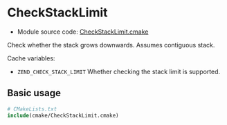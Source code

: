 <!-- This is auto-generated file. -->
# CheckStackLimit

* Module source code: [CheckStackLimit.cmake](https://github.com/petk/php-build-system/blob/master/cmake/Zend/cmake/CheckStackLimit.cmake)

Check whether the stack grows downwards. Assumes contiguous stack.

Cache variables:

* `ZEND_CHECK_STACK_LIMIT`
  Whether checking the stack limit is supported.

## Basic usage

```cmake
# CMakeLists.txt
include(cmake/CheckStackLimit.cmake)
```
